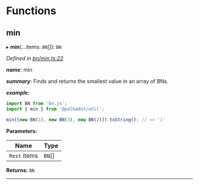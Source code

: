 

# Functions

<a id="min"></a>

##  min

▸ **min**(...items: *`BN`[]*): `BN`

*Defined in [bn/min.ts:22](https://github.com/polkadot-js/common/blob/3835d8d/packages/util/src/bn/min.ts#L22)*

*__name__*: min

*__summary__*: Finds and returns the smallest value in an array of BNs.

*__example__*:   

```javascript
import BN from 'bn.js';
import { min } from '@polkadot/util';

min([new BN(1), new BN(3), new BN(2)]).toString(); // => '1'
```

**Parameters:**

| Name | Type |
| ------ | ------ |
| `Rest` items | `BN`[] |

**Returns:** `BN`

___

